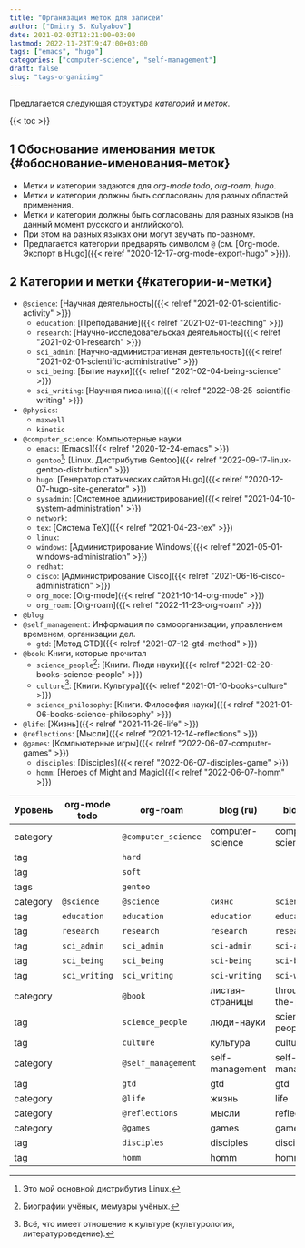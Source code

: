 ```yaml
---
title: "Организация меток для записей"
author: ["Dmitry S. Kulyabov"]
date: 2021-02-03T12:21:00+03:00
lastmod: 2022-11-23T19:47:00+03:00
tags: ["emacs", "hugo"]
categories: ["computer-science", "self-management"]
draft: false
slug: "tags-organizing"
---
```


Предлагается следующая структура _категорий_ и _меток_.

<!--more-->

{{< toc >}}


## <span class="section-num">1</span> Обоснование именования меток {#обоснование-именования-меток}

-   Метки и категории задаются для _org-mode todo_, _org-roam_, _hugo_.
-   Метки и категории должны быть согласованы для разных областей применения.
-   Метки и категории должны быть согласованы для разных языков (на данный момент русского и английского).
-   При этом на разных языках они могут звучать по-разному.
-   Предлагается категории предварять символом `@` (см. [Org-mode. Экспорт в Hugo]({{< relref "2020-12-17-org-mode-export-hugo" >}})).


## <span class="section-num">2</span> Категории и метки {#категории-и-метки}

-   `@science`: [Научная деятельность]({{< relref "2021-02-01-scientific-activity" >}})
    -   `education`: [Преподавание]({{< relref "2021-02-01-teaching" >}})
    -   `research`: [Научно-исследовательская деятельность]({{< relref "2021-02-01-research" >}})
    -   `sci_admin`: [Научно-административная деятельность]({{< relref "2021-02-01-scientific-administrative" >}})
    -   `sci_being`: [Бытие науки]({{< relref "2021-02-04-being-science" >}})
    -   `sci_writing`: [Научная писанина]({{< relref "2022-08-25-scientific-writing" >}})
-   `@physics`:
    -   `maxwell`
    -   `kinetic`
-   `@computer_science`: Компьютерные науки
    -   `emacs`: [Emacs]({{< relref "2020-12-24-emacs" >}})
    -   `gentoo`[^fn:1]: [Linux. Дистрибутив Gentoo]({{< relref "2022-09-17-linux-gentoo-distribution" >}})
    -   `hugo`: [Генератор статических сайтов Hugo]({{< relref "2020-12-07-hugo-site-generator" >}})
    -   `sysadmin`: [Системное администрирование]({{< relref "2021-04-10-system-administration" >}})
    -   `network`:
    -   `tex`: [Система TeX]({{< relref "2021-04-23-tex" >}})
    -   `linux`:
    -   `windows`: [Администрирование Windows]({{< relref "2021-05-01-windows-administration" >}})
    -   `redhat`:
    -   `cisco`: [Администрирование Cisco]({{< relref "2021-06-16-cisco-administration" >}})
    -   `org_mode`: [Org-mode]({{< relref "2021-10-14-org-mode" >}})
    -   `org_roam`: [Org-roam]({{< relref "2022-11-23-org-roam" >}})
-   `@blog`
-   `@self_management`: Информация по самоорганизации, управлением временем, организации дел.
    -   `gtd`: [Метод GTD]({{< relref "2021-07-12-gtd-method" >}})
-   `@book`: Книги, которые прочитал
    -   `science_people`[^fn:2]: [Книги. Люди науки]({{< relref "2021-02-20-books-science-people" >}})
    -   `culture`[^fn:3]: [Книги. Культура]({{< relref "2021-01-10-books-culture" >}})
    -   `science_philosophy`: [Книги. Философия науки]({{< relref "2021-01-06-books-science-philosophy" >}})
-   `@life`: [Жизнь]({{< relref "2021-11-26-life" >}})
-   `@reflections`: [Мысли]({{< relref "2021-12-14-reflections" >}})
-   `@games`: [Компьютерные игры]({{< relref "2022-06-07-computer-games" >}})
    -   `disciples`: [Disciples]({{< relref "2022-06-07-disciples-game" >}})
    -   `homm`: [Heroes of Might and Magic]({{< relref "2022-06-07-homm" >}})

| Уровень  | org-mode todo | org-roam            | blog (ru)        | blog (en)         |
|----------|---------------|---------------------|------------------|-------------------|
| category |               | `@computer_science` | computer-science | computer-science  |
| tag      |               | `hard`              |                  |                   |
| tag      |               | `soft`              |                  |                   |
| tags     |               | `gentoo`            |                  |                   |
| category | `@science`    | `@science`          | `сиянс`          | `science`         |
| tag      | `education`   | `education`         | `education`      | `education`       |
| tag      | `research`    | `research`          | `research`       | `research`        |
| tag      | `sci_admin`   | `sci_admin`         | `sci-admin`      | `sci-admin`       |
| tag      | `sci_being`   | `sci_being`         | `sci-being`      | `sci-being`       |
| tag      | `sci_writing` | `sci_writing`       | `sci-writing`    | `sci-writing`     |
| category |               | `@book`             | листая-страницы  | through-the-pages |
| tag      |               | `science_people`    | люди-науки       | science-people    |
| tag      |               | `culture`           | культура         | culture           |
| category |               | `@self_management`  | self-management  | self-management   |
| tag      |               | `gtd`               | gtd              | gtd               |
| category |               | `@life`             | жизнь            | life              |
| category |               | `@reflections`      | мысли            | reflections       |
| category |               | `@games`            | games            | games             |
| tag      |               | `disciples`         | disciples        | disciples         |
| tag      |               | `homm`              | homm             | homm              |

[^fn:1]: Это мой основной дистрибутив Linux.
[^fn:2]: Биографии учёных, мемуары учёных.
[^fn:3]: Всё, что имеет отношение к культуре (культурология, литературоведение).
